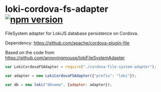 # loki-cordova-fs-adapter [![npm version](https://badge.fury.io/js/loki-cordova-fs-adapter.svg)](https://badge.fury.io/js/loki-cordova-fs-adapter)

FileSystem adapter for LokiJS database persistence on Cordova.

Dependency: https://github.com/apache/cordova-plugin-file

Based on the code from https://github.com/annoyingmouse/lokiFileSystemAdapter


```js
var LokiCordovaFSAdapter = require("./cordova-file-system-adapter");

var adapter = new LokiCordovaFSAdapter({"prefix": "loki"});

var db = new loki("dbname", {adapter: adapter});
```

